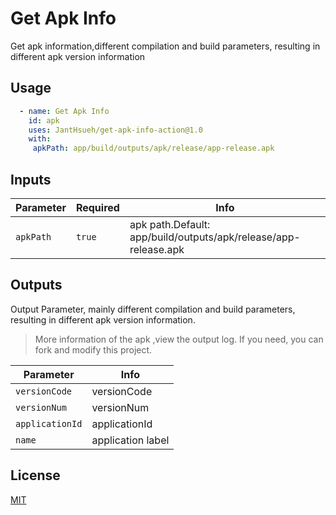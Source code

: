 # Get Apk Info

 Get apk information,different compilation and build parameters, resulting in different apk version information


## Usage


```yaml
  - name: Get Apk Info
    id: apk
    uses: JantHsueh/get-apk-info-action@1.0
    with:
     apkPath: app/build/outputs/apk/release/app-release.apk
```


## Inputs

| Parameter  | Required | Info                                                         |
| ---------- | -------- | ------------------------------------------------------------ |
| `apkPath`  | `true`   | apk path.Default: app/build/outputs/apk/release/app-release.apk |


## Outputs

Output Parameter, mainly different compilation and build parameters, resulting in different apk version information.

>More information of the apk ,view the output log. If you need, you can fork and modify this project.


| Parameter   | Info                                                         |
| ----------  | ------------------------------------------------------------ |
| `versionCode`   |versionCode |
| `versionNum`   | versionNum  |
| `applicationId`   | applicationId |
| `name`   | application label |



## License

[MIT](LICENSE)
